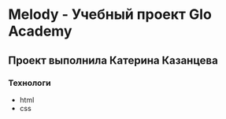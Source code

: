 # Melody - Учебный проект Glo Academy
## Проект выполнила Катерина Казанцева
### Технологи
- html
- css

